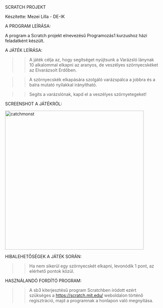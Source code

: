 SCRATCH PROJEKT

Készítette: Mezei Lilla - DE-IK

A PROGRAM LEÍRÁSA:

  A program a Scratch projekt elnevezésű Programozás1 kurzushoz házi feladatként készült. 

A JÁTÉK LEÍRÁSA:

  >> A játék célja az, hogy segítséget nyújtsunk a Varázsló lánynak 10 alkalommal elkapni az aranyos, de veszélyes szörnyecskéket az Elvarázsolt Erdőben.
  
  >> A szörnyecskék elkapására szolgáló varázspálca a jobbra és a balra mutató nyílakkal irányítható.
  
  >> Segíts a varázslónak, kapd el a veszélyes szörnyetegeket! 

SCREENSHOT A JÁTÉKRÓL:

<img width="454" alt="catchmonst" src="https://user-images.githubusercontent.com/98193646/219454385-49bce652-5aac-4bd5-a773-6fb7204e7901.png">


HIBALEHETŐSÉGEK A JÁTÉK SORÁN:

  >> Ha nem sikerül egy szörnyecskét elkapni, levonódik 1 pont, az elérhető pontok közül.

HASZNÁLANDÓ FORDÍTÓ PROGRAM:

  >> A sb3 kiterjesztésű program Scratchben íródott ezért szükséges a https://scratch.mit.edu/ weboldalon történő regisztráció, majd a programnak a honlapon való megnyitása.
